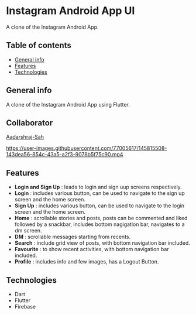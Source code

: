 # Instagram Android App UI 
A clone of the Instagram Android App.

## Table of contents
* [General info](#general-info)
* [Features](#features)
* [Technologies](#technologies)

## General info
A clone of the Instagram Android App using Flutter.

## Collaborator
[Aadarshraj-Sah](https://github.com/Aadarshraj-Sah)


https://user-images.githubusercontent.com/77005617/145815508-143dea56-854c-43a5-a2f3-9078b5f75c90.mp4



## Features
* **Login and Sign Up** : leads to login and sign uup screens respectively.
* **Login** : includes various button, can be used to navigate to the sign up screen and the home screen.
* **Sign Up** : includes various button, can be used to navigate to the login screen and the home screen.
* **Home** : scrollable stories and posts, posts can be commented and liked followed by a snackbar, includes bottom nagigation bar, navigates to a dm screen.
* **DM** : scrollable messages starting from recents.
* **Search** : include grid view of posts, with bottom navigation bar included.
* **Favourite** : to show recent activities, with bottom navigation bar included.
* **Profile** : includes info and few images, has a Logout Button.

## Technologies
* Dart
* Flutter
* Firebase
